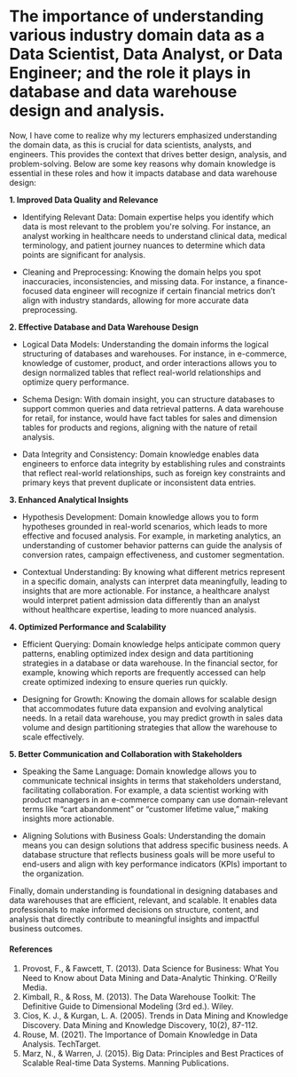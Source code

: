 # The importance of understanding various industry domain data  as a Data Scientist, Data Analyst, or Data Engineer; and the role it plays in database and data warehouse design and analysis.

Now, I have come to realize why my lecturers emphasized understanding the domain data, as this is crucial for data scientists, analysts, and engineers. This provides the context that drives better design, analysis, and problem-solving. Below are some key reasons why domain knowledge is essential in these roles and how it impacts database and data warehouse design:

**1. Improved Data Quality and Relevance**

+ Identifying Relevant Data: Domain expertise helps you identify which data is most relevant to the problem you're solving. For instance, an analyst working in healthcare needs to understand clinical data, medical terminology, and patient journey nuances to determine which data points are significant for analysis.

+ Cleaning and Preprocessing: Knowing the domain helps you spot inaccuracies, inconsistencies, and missing data. For instance, a finance-focused data engineer will recognize if certain financial metrics don’t align with industry standards, allowing for more accurate data preprocessing.

**2. Effective Database and Data Warehouse Design**

+ Logical Data Models: Understanding the domain informs the logical structuring of databases and warehouses. For instance, in e-commerce, knowledge of customer, product, and order interactions allows you to design normalized tables that reflect real-world relationships and optimize query performance.

+ Schema Design: With domain insight, you can structure databases to support common queries and data retrieval patterns. A data warehouse for retail, for instance, would have fact tables for sales and dimension tables for products and regions, aligning with the nature of retail analysis.

+ Data Integrity and Consistency: Domain knowledge enables data engineers to enforce data integrity by establishing rules and constraints that reflect real-world relationships, such as foreign key constraints and primary keys that prevent duplicate or inconsistent data entries.

**3. Enhanced Analytical Insights**

+ Hypothesis Development: Domain knowledge allows you to form hypotheses grounded in real-world scenarios, which leads to more effective and focused analysis. For example, in marketing analytics, an understanding of customer behavior patterns can guide the analysis of conversion rates, campaign effectiveness, and customer segmentation.

+ Contextual Understanding: By knowing what different metrics represent in a specific domain, analysts can interpret data meaningfully, leading to insights that are more actionable. For instance, a healthcare analyst would interpret patient admission data differently than an analyst without healthcare expertise, leading to more nuanced analysis.

**4. Optimized Performance and Scalability**

+ Efficient Querying: Domain knowledge helps anticipate common query patterns, enabling optimized index design and data partitioning strategies in a database or data warehouse. In the financial sector, for example, knowing which reports are frequently accessed can help create optimized indexing to ensure queries run quickly.

+ Designing for Growth: Knowing the domain allows for scalable design that accommodates future data expansion and evolving analytical needs. In a retail data warehouse, you may predict growth in sales data volume and design partitioning strategies that allow the warehouse to scale effectively.

**5. Better Communication and Collaboration with Stakeholders**

+ Speaking the Same Language: Domain knowledge allows you to communicate technical insights in terms that stakeholders understand, facilitating collaboration. For example, a data scientist working with product managers in an e-commerce company can use domain-relevant terms like “cart abandonment” or “customer lifetime value,” making insights more actionable.

+ Aligning Solutions with Business Goals: Understanding the domain means you can design solutions that address specific business needs. A database structure that reflects business goals will be more useful to end-users and align with key performance indicators (KPIs) important to the organization.

Finally, domain understanding is foundational in designing databases and data warehouses that are efficient, relevant, and scalable. It enables data professionals to make informed decisions on structure, content, and analysis that directly contribute to meaningful insights and impactful business outcomes.

#### References
1. Provost, F., & Fawcett, T. (2013). Data Science for Business: What You Need to Know about Data Mining and Data-Analytic Thinking. O'Reilly Media.
2. Kimball, R., & Ross, M. (2013). The Data Warehouse Toolkit: The Definitive Guide to Dimensional Modeling (3rd ed.). Wiley.
3. Cios, K. J., & Kurgan, L. A. (2005). Trends in Data Mining and Knowledge Discovery. Data Mining and Knowledge Discovery, 10(2), 87-112.
4. Rouse, M. (2021). The Importance of Domain Knowledge in Data Analysis. TechTarget.
5. Marz, N., & Warren, J. (2015). Big Data: Principles and Best Practices of Scalable Real-time Data Systems. Manning Publications.
